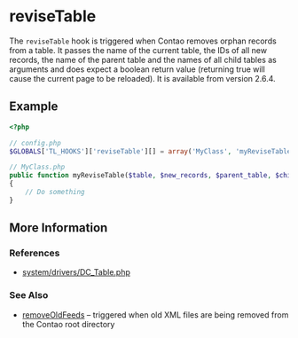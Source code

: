 # reviseTable


The `reviseTable` hook is triggered when Contao removes orphan records from a table. It passes the name of the current table, the IDs of all new records, the name of the parent table and the names of all child tables as arguments and does expect a boolean return value (returning true will cause the current page to be reloaded). It is available from version 2.6.4.


## Example 

```php
<?php

// config.php
$GLOBALS['TL_HOOKS']['reviseTable'][] = array('MyClass', 'myReviseTable');

// MyClass.php
public function myReviseTable($table, $new_records, $parent_table, $child_tables)
{
    // Do something
}
```


## More Information


### References

- [system/drivers/DC_Table.php](https://github.com/contao/core/blob/2.11.7/system/drivers/DC_Table.php#L2815)


### See Also

- [removeOldFeeds](removeOldFeeds.md) – triggered when old XML files are being removed from the Contao root directory

